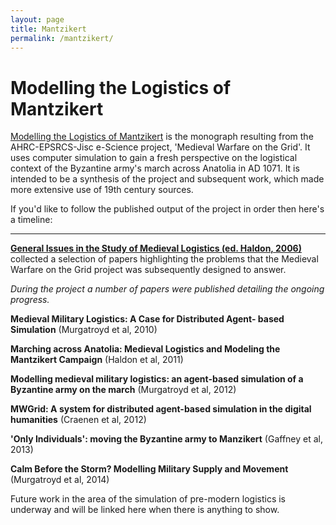 ```yaml
---
layout: page
title: Mantzikert
permalink: /mantzikert/
---
```


# Modelling the Logistics of Mantzikert
[Modelling the Logistics of Mantzikert](https://www.archaeopress.com/Archaeopress/Products/9781803277998) is the monograph resulting from the AHRC-EPSRCS-Jisc e-Science project, 'Medieval Warfare on the Grid'. It uses computer simulation to gain a fresh perspective on the logistical context of the Byzantine army's march across Anatolia in AD 1071. It is intended to be a synthesis of the project and subsequent work, which made more extensive use of 19th century sources.

If you'd like to follow the published output of the project in order then here's a timeline:

<hr />

<strong>[General Issues in the Study of Medieval Logistics (ed. Haldon, 2006)](https://brill.com/edcollbook/title/12491)</strong> collected a selection of papers highlighting the problems that the Medieval Warfare on the Grid project was subsequently designed to answer.

<em>During the project a number of papers were published detailing the ongoing progress. </em>

<strong>Medieval Military Logistics: A Case for Distributed Agent- based Simulation</strong> (Murgatroyd et al, 2010)

<strong>Marching across Anatolia: Medieval Logistics and Modeling the Mantzikert Campaign</strong> (Haldon et al, 2011)

<strong>Modelling medieval military logistics: an agent-based simulation of a Byzantine army on the march</strong> (Murgatroyd et al, 2012)

<strong>MWGrid: A system for distributed agent-based simulation in the digital humanities</strong> (Craenen et al, 2012)

<strong>'Only Individuals': moving the Byzantine army to Manzikert</strong> (Gaffney et al, 2013)

<strong>Calm Before the Storm? Modelling Military Supply and Movement</strong> (Murgatroyd et al, 2014)


Future work in the area of the simulation of pre-modern logistics is underway and will be linked here when there is anything to show.
